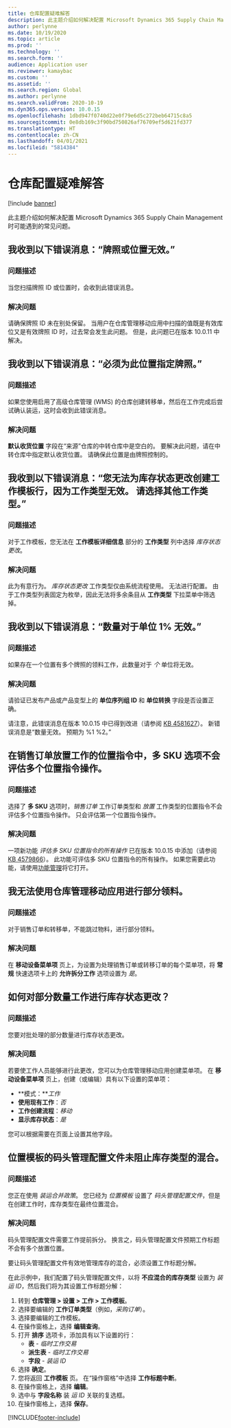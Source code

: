 ```yaml
---
title: 仓库配置疑难解答
description: 此主题介绍如何解决配置 Microsoft Dynamics 365 Supply Chain Management 时可能遇到的常见问题。
author: perlynne
ms.date: 10/19/2020
ms.topic: article
ms.prod: ''
ms.technology: ''
ms.search.form: ''
audience: Application user
ms.reviewer: kamaybac
ms.custom: ''
ms.assetid: ''
ms.search.region: Global
ms.author: perlynne
ms.search.validFrom: 2020-10-19
ms.dyn365.ops.version: 10.0.15
ms.openlocfilehash: 1dbd947f0740d22e0f79e6d5c272beb64715c8a5
ms.sourcegitcommit: 0e8db169c3f90bd750826af76709ef5d621fd377
ms.translationtype: HT
ms.contentlocale: zh-CN
ms.lasthandoff: 04/01/2021
ms.locfileid: "5814384"
---
```

# <a name="troubleshoot-warehouse-configuration"></a>仓库配置疑难解答

[!include [banner](../includes/banner.md)]

此主题介绍如何解决配置 Microsoft Dynamics 365 Supply Chain Management 时可能遇到的常见问题。

## <a name="i-receive-the-following-error-message-the-license-plate-or-location-is-not-valid"></a>我收到以下错误消息：“牌照或位置无效。”

### <a name="issue-description"></a>问题描述

当您扫描牌照 ID 或位置时，会收到此错误消息。

### <a name="issue-resolution"></a>解决问题

请确保牌照 ID 未在别处保留。 当用户在仓库管理移动应用中扫描的值既是有效库位又是有效牌照 ID 时，过去常会发生此问题。 但是，此问题已在版本 10.0.11 中解决。

## <a name="i-receive-the-following-error-message-license-plate-must-be-specified-for-this-location"></a>我收到以下错误消息：“必须为此位置指定牌照。”

### <a name="issue-description"></a>问题描述

如果您使用启用了高级仓库管理 (WMS) 的仓库创建转移单，然后在工作完成后尝试确认装运，这时会收到此错误消息。

### <a name="issue-resolution"></a>解决问题

**默认收货位置** 字段在“来源”仓库的中转仓库中是空白的。 要解决此问题，请在中转仓库中指定默认收货位置。 请确保此位置是由牌照控制的。

## <a name="i-receive-the-following-error-message-you-cant-create-a-work-template-line-for-inventory-status-change-because-the-work-type-is-not-valid-select-a-different-work-type"></a>我收到以下错误消息：“您无法为库存状态更改创建工作模板行，因为工作类型无效。 请选择其他工作类型。”

### <a name="issue-description"></a>问题描述

对于工作模板，您无法在 **工作模板详细信息** 部分的 **工作类型** 列中选择 *库存状态更改*。

### <a name="issue-resolution"></a>解决问题

此为有意行为。 *库存状态更改* 工作类型仅由系统流程使用。 无法进行配置。 由于工作类型列表固定为枚举，因此无法将多余条目从 **工作类型** 下拉菜单中筛选掉。

## <a name="i-receive-the-following-error-message-the-quantity-is-not-valid-for-unit-1"></a>我收到以下错误消息：“数量对于单位 1% 无效。”

### <a name="issue-description"></a>问题描述

如果存在一个位置有多个牌照的领料工作，此数量对于 *个* 单位将无效。

### <a name="issue-resolution"></a>解决问题

请验证已发布产品或产品变型上的 **单位序列组 ID** 和 **单位转换** 字段是否设置正确。

请注意，此错误消息在版本 10.0.15 中已得到改进（请参阅 [KB 4581627](https://fix.lcs.dynamics.com/Issue/Details/?bugId=486531)）。 新错误消息是“数量无效。 预期为 %1 %2。”

## <a name="in-location-directives-for-sales-order-put-work-the-multiple-sku-option-doesnt-evaluate-multiple-location-directive-actions"></a>在销售订单放置工作的位置指令中，多 SKU 选项不会评估多个位置指令操作。

### <a name="issue-description"></a>问题描述

选择了 **多 SKU** 选项时，*销售订单* 工作订单类型和 *放置* 工作类型的位置指令不会评估多个位置指令操作。 只会评估第一个位置指令操作。

### <a name="issue-resolution"></a>解决问题

一项新功能 *评估多 SKU 位置指令的所有操作* 已在版本 10.0.15 中添加（请参阅 [KB 4579866](https://fix.lcs.dynamics.com/Issue/Details?kb=4579866&bugId=475946&dbType=3&qc=1bc41a56de7a3ee419fa76397a6bf282fce5be9b93e427c08a6d916d1dfa3091)）。 此功能可评估多 SKU 位置指令的所有操作。 如果您需要此功能，请使用[功能管理](../../fin-ops-core/fin-ops/get-started/feature-management/feature-management-overview.md)将它打开。

## <a name="i-cant-use-the-warehouse-management-mobile-app-to-do-partial-picking"></a>我无法使用仓库管理移动应用进行部分领料。

### <a name="issue-description"></a>问题描述

对于销售订单和转移单，不能跳过物料，进行部分领料。

### <a name="issue-resolution"></a>解决问题

在 **移动设备菜单项** 页上，为设置为处理销售订单或转移订单的每个菜单项，将 **常规** 快速选项卡上的 **允许拆分工作** 选项设置为 *是*。

## <a name="how-can-i-do-an-inventory-status-change-for-partial-quantity-work"></a>如何对部分数量工作进行库存状态更改？

### <a name="issue-description"></a>问题描述

您要对批处理的部分数量进行库存状态更改。

### <a name="issue-resolution"></a>解决问题

若要使工作人员能够进行此更改，您可以为仓库管理移动应用创建菜单项。 在 **移动设备菜单项** 页上，创建（或编辑）具有以下设置的菜单项：

- **模式：***工作*
- **使用现有工作**：*否*
- **工作创建流程**：*移动*
- **显示库存状态**：*是*

您可以根据需要在页面上设置其他字段。

## <a name="the-dock-management-profile-of-a-location-profile-is-not-preventing-inventory-types-from-being-mixed"></a>位置模板的码头管理配置文件未阻止库存类型的混合。

### <a name="issue-description"></a>问题描述

您正在使用 *装运合并政策*。 您已经为 *位置模板* 设置了 *码头管理配置文件*，但是在创建工作时，库存类型在最终位置混合。

### <a name="issue-resolution"></a>解决问题

码头管理配置文件需要工作提前拆分。 换言之，码头管理配置文件预期工作标题不会有多个放置位置。

要让码头管理配置文件有效地管理库存的混合，必须设置工作标题分解。

在此示例中，我们配置了码头管理配置文件，以将 **不应混合的库存类型** 设置为 *装运 ID*，然后我们将为其设置工作标题分解：

1. 转到 **仓库管理 \> 设置 \> 工作 \> 工作模板**。
1. 选择要编辑的 **工作订单类型**（例如，*采购订单*）。
1. 选择要编辑的工作模板。
1. 在操作窗格上，选择 **编辑查询**。
1. 打开 **排序** 选项卡，添加具有以下设置的行：
    - **表** - *临时工作交易*
    - **派生表** - *临时工作交易*
    - **字段** - *装运 ID*
1. 选择 **确定**。
1. 您将返回 **工作模板** 页。 在“操作窗格”中选择 **工作标题中断**。
1. 在操作窗格上，选择 **编辑**。
1. 选中与 **字段名称** 装 *运 ID* 关联的复选框。
1. 在操作窗格上，选择 **保存**。

[!INCLUDE[footer-include](../../includes/footer-banner.md)]
